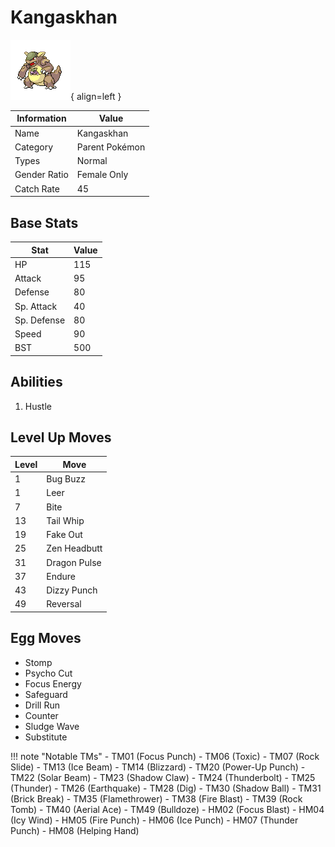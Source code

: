 # Kangaskhan

![Kangaskhan](../images/pokemon/115.png){ align=left }

| Information | Value |
|------------|--------|
| Name | Kangaskhan |
| Category | Parent Pokémon |
| Types | Normal |
| Gender Ratio | Female Only |
| Catch Rate | 45 |

## Base Stats

| Stat | Value |
|------|-------|
| HP | 115 |
| Attack | 95 |
| Defense | 80 |
| Sp. Attack | 40 |
| Sp. Defense | 80 |
| Speed | 90 |
| BST | 500 |

## Abilities
1. Hustle

## Level Up Moves
| Level | Move |
|-------|------|
| 1 | Bug Buzz |
| 1 | Leer |
| 7 | Bite |
| 13 | Tail Whip |
| 19 | Fake Out |
| 25 | Zen Headbutt |
| 31 | Dragon Pulse |
| 37 | Endure |
| 43 | Dizzy Punch |
| 49 | Reversal |

## Egg Moves
- Stomp
- Psycho Cut
- Focus Energy
- Safeguard
- Drill Run
- Counter
- Sludge Wave
- Substitute

!!! note "Notable TMs"
    - TM01 (Focus Punch)
    - TM06 (Toxic)
    - TM07 (Rock Slide)
    - TM13 (Ice Beam)
    - TM14 (Blizzard)
    - TM20 (Power-Up Punch)
    - TM22 (Solar Beam)
    - TM23 (Shadow Claw)
    - TM24 (Thunderbolt)
    - TM25 (Thunder)
    - TM26 (Earthquake)
    - TM28 (Dig)
    - TM30 (Shadow Ball)
    - TM31 (Brick Break)
    - TM35 (Flamethrower)
    - TM38 (Fire Blast)
    - TM39 (Rock Tomb)
    - TM40 (Aerial Ace)
    - TM49 (Bulldoze)
    - HM02 (Focus Blast)
    - HM04 (Icy Wind)
    - HM05 (Fire Punch)
    - HM06 (Ice Punch)
    - HM07 (Thunder Punch)
    - HM08 (Helping Hand)
